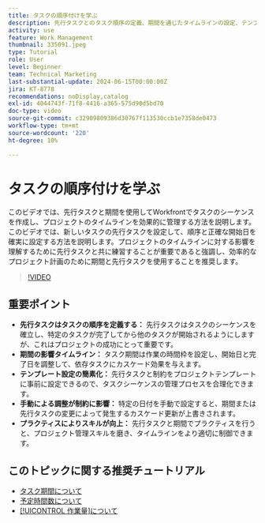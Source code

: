 ```yaml
---
title: タスクの順序付けを学ぶ
description: 先行タスクとのタスク順序の定義、期間を通じたタイムラインの設定、テンプレートを使用したシーケンスの簡略化、手動の制約の回避、練習によるスキルの調整によって、プロジェクト管理を合理化します。
activity: use
feature: Work Management
thumbnail: 335091.jpeg
type: Tutorial
role: User
level: Beginner
team: Technical Marketing
last-substantial-update: 2024-06-15T00:00:00Z
jira: KT-8778
recommendations: noDisplay,catalog
exl-id: 4044743f-71f8-4416-a365-575d90d5bd70
doc-type: video
source-git-commit: c32909809386d30767f113530ccb1e7358de0473
workflow-type: tm+mt
source-wordcount: '220'
ht-degree: 10%

---
```


# タスクの順序付けを学ぶ

このビデオでは、先行タスクと期間を使用してWorkfrontでタスクのシーケンスを作成し、プロジェクトのタイムラインを効果的に管理する方法を説明します。
このビデオでは、新しいタスクの先行タスクを設定して、順序と正確な開始日を確実に設定する方法を説明します。
&#x200B;プロジェクトのタイムラインに対する影響を理解するために先行タスクと共に練習することが重要であると強調し、効率的なプロジェクト計画のために期間と先行タスクを使用することを推奨します。


>[!VIDEO](https://video.tv.adobe.com/v/335091/?quality=12&learn=on&enablevpops)

## 重要ポイント

* **先行タスクはタスクの順序を定義する：** 先行タスクはタスクのシーケンスを確立し、特定のタスクが完了してから他のタスクが開始されるようにしますが、これはプロジェクトの成功にとって重要です。&#x200B;
* **期間の影響タイムライン：** タスク期間は作業の時間枠を設定し、開始日と完了日を調整して、依存タスクにカスケード効果を与えます。&#x200B;
* **テンプレート設定の簡素化：** 先行タスクと制約をプロジェクトテンプレートに事前に設定できるので、タスクシーケンスの管理プロセスを合理化できます。&#x200B;
* **手動による調整が制約に影響：** 特定の日付を手動で設定すると、期間または先行タスクの変更によって発生するカスケード更新が上書きされます。&#x200B;
* **プラクティスによりスキルが向上：** 先行タスクと期間でプラクティスを行うと、プロジェクト管理スキルを磨き、タイムラインをより適切に制御できます。

## このトピックに関する推奨チュートリアル

* [タスク期間について](/help/manage-work/tasks/understand-task-durations.md)
* [予定時間数について](/help/manage-work/tasks/understand-planned-hours.md)
* [[!UICONTROL 作業量]について](/help/manage-work/tasks/understand-work-effort.md)

